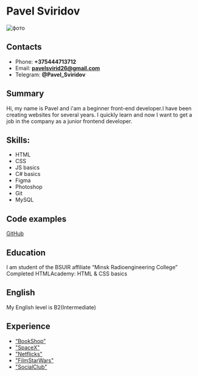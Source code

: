 
# Pavel Sviridov
![фото](https://sun1.velcom-by-minsk.userapi.com/c857036/v857036103/ce46b/QDX87mRGZcs.jpg)
## Contacts
* Phone: **+375444713712**
* Email: **pavelsvirid26@gmail.com**
* Telegram: **@Pavel_Sviridov**
## Summary
Hi, my name is Pavel and i'am a beginner front-end developer.I have been creating websites for several years.
I quickly learn and now I want to get a job in the company as a junior frontend developer.
## Skills:
* HTML
* CSS
* JS basics
* C# basics
* Figma
* Photoshop
* Git
* MySQL
## Code examples
[GitHub](https://github.com/NormanSv)
## Education
I am student of the BSUIR affiliate “Minsk Radioengineering College”
Completed HTMLAcademy: HTML & CSS basics
## English
My English level is B2(Intermediate)
## Experience
* [“BookShop”](https://bookshop.netlify.app/)
* ["SpaceX"](https://normansv.github.io/SpaceX/)
* ["Netflicks"](https://normansv.github.io/Netflicks/)
* ["FilmStarWars"](https://normansv.github.io/FilmStarWars/)
* ["SocialClub"](https://normansv.github.io/SocialClub/)
